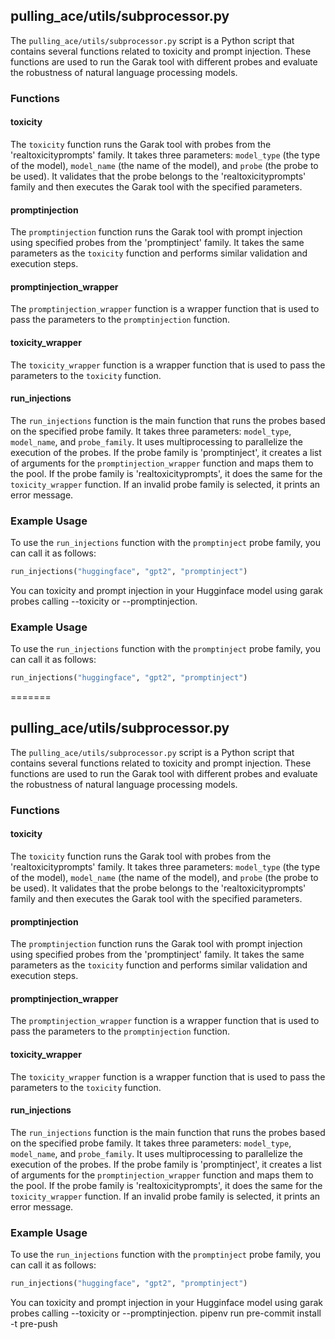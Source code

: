 ## pulling_ace/utils/subprocessor.py

The `pulling_ace/utils/subprocessor.py` script is a Python script that contains several functions related to toxicity and prompt injection. These functions are used to run the Garak tool with different probes and evaluate the robustness of natural language processing models.

### Functions

#### toxicity

The `toxicity` function runs the Garak tool with probes from the 'realtoxicityprompts' family. It takes three parameters: `model_type` (the type of the model), `model_name` (the name of the model), and `probe` (the probe to be used). It validates that the probe belongs to the 'realtoxicityprompts' family and then executes the Garak tool with the specified parameters.

#### promptinjection

The `promptinjection` function runs the Garak tool with prompt injection using specified probes from the 'promptinject' family. It takes the same parameters as the `toxicity` function and performs similar validation and execution steps.

#### promptinjection_wrapper

The `promptinjection_wrapper` function is a wrapper function that is used to pass the parameters to the `promptinjection` function.

#### toxicity_wrapper

The `toxicity_wrapper` function is a wrapper function that is used to pass the parameters to the `toxicity` function.

#### run_injections

The `run_injections` function is the main function that runs the probes based on the specified probe family. It takes three parameters: `model_type`, `model_name`, and `probe_family`. It uses multiprocessing to parallelize the execution of the probes. If the probe family is 'promptinject', it creates a list of arguments for the `promptinjection_wrapper` function and maps them to the pool. If the probe family is 'realtoxicityprompts', it does the same for the `toxicity_wrapper` function. If an invalid probe family is selected, it prints an error message.

### Example Usage

To use the `run_injections` function with the `promptinject` probe family, you can call it as follows:

```python
run_injections("huggingface", "gpt2", "promptinject")
```
You can toxicity and prompt injection in your Hugginface model using garak probes calling --toxicity or --promptinjection.

### Example Usage

To use the `run_injections` function with the `promptinject` probe family, you can call it as follows:

```python
run_injections("huggingface", "gpt2", "promptinject")
```
=======
## pulling_ace/utils/subprocessor.py

The `pulling_ace/utils/subprocessor.py` script is a Python script that contains several functions related to toxicity and prompt injection. These functions are used to run the Garak tool with different probes and evaluate the robustness of natural language processing models.

### Functions

#### toxicity

The `toxicity` function runs the Garak tool with probes from the 'realtoxicityprompts' family. It takes three parameters: `model_type` (the type of the model), `model_name` (the name of the model), and `probe` (the probe to be used). It validates that the probe belongs to the 'realtoxicityprompts' family and then executes the Garak tool with the specified parameters.

#### promptinjection

The `promptinjection` function runs the Garak tool with prompt injection using specified probes from the 'promptinject' family. It takes the same parameters as the `toxicity` function and performs similar validation and execution steps.

#### promptinjection_wrapper

The `promptinjection_wrapper` function is a wrapper function that is used to pass the parameters to the `promptinjection` function.

#### toxicity_wrapper

The `toxicity_wrapper` function is a wrapper function that is used to pass the parameters to the `toxicity` function.

#### run_injections

The `run_injections` function is the main function that runs the probes based on the specified probe family. It takes three parameters: `model_type`, `model_name`, and `probe_family`. It uses multiprocessing to parallelize the execution of the probes. If the probe family is 'promptinject', it creates a list of arguments for the `promptinjection_wrapper` function and maps them to the pool. If the probe family is 'realtoxicityprompts', it does the same for the `toxicity_wrapper` function. If an invalid probe family is selected, it prints an error message.

### Example Usage

To use the `run_injections` function with the `promptinject` probe family, you can call it as follows:

```python
run_injections("huggingface", "gpt2", "promptinject")
```
You can toxicity and prompt injection in your Hugginface model using garak probes calling --toxicity or --promptinjection.
pipenv run pre-commit install -t pre-push